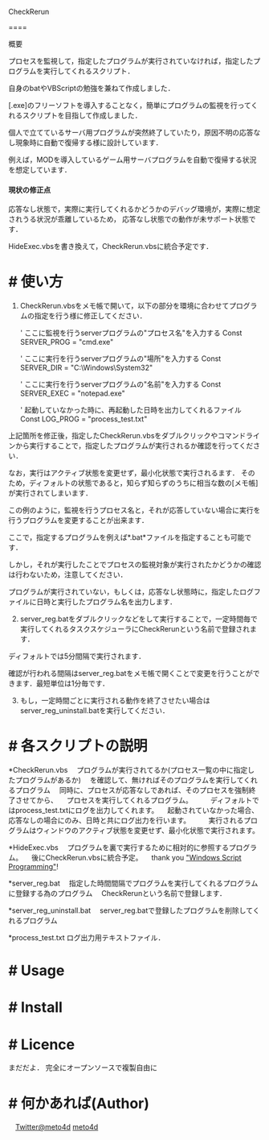 CheckRerun

====

概要

プロセスを監視して，指定したプログラムが実行されていなければ，指定したプログラムを実行してくれるスクリプト．

自身のbatやVBScriptの勉強を兼ねて作成しました．

[.exe]のフリーソフトを導入することなく，簡単にプログラムの監視を行ってくれるスクリプトを目指して作成しました．

個人で立てているサーバ用プログラムが突然終了していたり，原因不明の応答なし現象時に自動で復帰する様に設計しています．

例えば，MODを導入しているゲーム用サーバプログラムを自動で復帰する状況を想定しています．

#### 現状の修正点
 応答なし状態で，実際に実行してくれるかどうかのデバッグ環境が，実際に想定されうる状況が乖離しているため，
 応答なし状態での動作が未サポート状態です．
 
 HideExec.vbsを書き換えて，CheckRerun.vbsに統合予定です．

# # 使い方

 1. CheckRerun.vbsをメモ帳で開いて，以下の部分を環境に合わせてプログラムの指定を行う様に修正してください．
 
    ' ここに監視を行うserverプログラムの"プロセス名"を入力する
    Const SERVER_PROG = "cmd.exe"
    
    ' ここに実行を行うserverプログラムの"場所"を入力する
    Const SERVER_DIR = "C:\Windows\System32"
    
    ' ここに実行を行うserverプログラムの"名前"を入力する
    Const SERVER_EXEC = "notepad.exe"
    
    ' 起動していなかった時に、再起動した日時を出力してくれるファイル
    Const LOG_PROG = "process_test.txt"
 
 上記箇所を修正後，指定したCheckRerun.vbsをダブルクリックやコマンドラインから実行することで，指定したプログラムが実行されるか確認を行ってください．
 
 なお，実行はアクティブ状態を変更せず，最小化状態で実行されるます．
 そのため，ディフォルトの状態であると，知らず知らずのうちに相当な数の[メモ帳]が実行されてしまいます．
 
 この例のように，監視を行うプロセス名と，それが応答していない場合に実行を行うプログラムを変更することが出来ます．
 
 ここで，指定するプログラムを例えば*.bat*ファイルを指定することも可能です．
 
 しかし，それが実行したことでプロセスの監視対象が実行されたかどうかの確認は行わないため，注意してください．
 
 プログラムが実行されていない，もしくは，応答なし状態時に，指定したログファイルに日時と実行したプログラム名を出力します．
 
 2. server_reg.batをダブルクリックなどをして実行することで，一定時間毎で実行してくれるタスクスケジューラにCheckRerunという名前で登録されます．
 
 ディフォルトでは5分間隔で実行されます．
 
 確認が行われる間隔はserver_reg.batをメモ帳で開くことで変更を行うことができます．最短単位は1分毎です．
 
 3. もし，一定時間ごとに実行される動作を終了させたい場合はserver_reg_uninstall.batを実行してください．

# # 各スクリプトの説明
 
*CheckRerun.vbs
　プログラムが実行されてるか(プロセス一覧の中に指定したプログラムがあるか)
　を確認して、無ければそのプログラムを実行してくれるプログラム
　同時に、プロセスが応答なしであれば、そのプロセスを強制終了させてから、
　プロセスを実行してくれるプログラム。
　
　ディフォルトではprocess_test.txtにログを出力してくれます。
　起動されていなかった場合、応答なしの場合にのみ、日時と共にログ出力を行います。
　
　実行されるプログラムはウィンドウのアクティブ状態を変更せず、最小化状態で実行されます。

*HideExec.vbs
　プログラムを裏で実行するために相対的に参照するプログラム。
　後にCheckRerun.vbsに統合予定。
　thank you ["Windows Script Programming"](http://scripting.cocolog-nifty.com/blog/2008/08/wscriptshellexe_7621.html "WScript.ShellのExec()で、コンソールアプリを非表示で実行するラッパー")!

*server_reg.bat
　指定した時間間隔でプログラムを実行してくれるプログラムに登録する為のプログラム
　CheckRerunという名前で登録します．

*server_reg_uninstall.bat
　server_reg.batで登録したプログラムを削除してくれるプログラム

*process_test.txt
 ログ出力用テキストファイル．
 
# # Usage
 
 
# # Install
 
 
# # Licence
 まだだよ．
 完全にオープンソースで複製自由に

# # 何かあれば(Author)
　[Twitter@meto4d](https://twitter.com/meto4d)
 [meto4d](https://github.com/meto4d)

